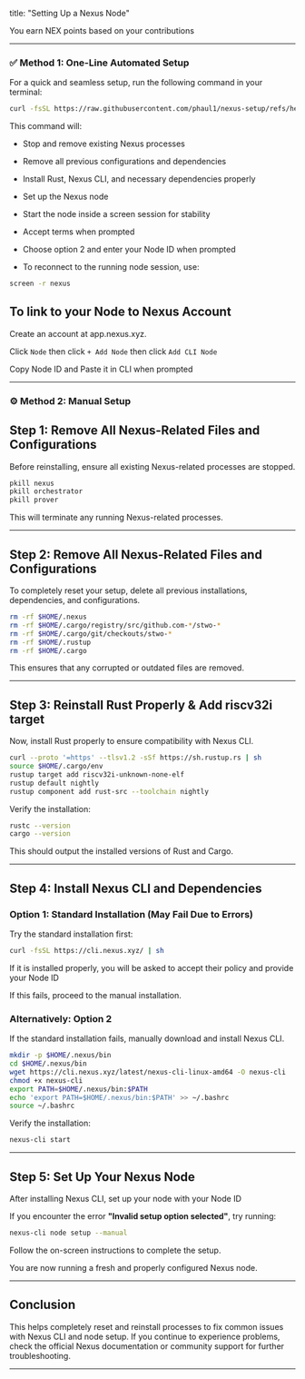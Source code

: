 title: "Setting Up a Nexus Node"

You earn NEX points based on your contributions
 
---

  ### ✅ Method 1: One-Line Automated Setup
  
  For a quick and seamless setup, run the following command in your terminal:
  
  ```bash
  curl -fsSL https://raw.githubusercontent.com/phaul1/nexus-setup/refs/heads/main/nexus-setup.sh | bash
```

This command will:

- Stop and remove existing Nexus processes

- Remove all previous configurations and dependencies

- Install Rust, Nexus CLI, and necessary dependencies properly

- Set up the Nexus node

- Start the node inside a screen session for stability

- Accept terms when prompted

- Choose option 2 and enter your Node ID when prompted

- To reconnect to the running node session, use:

 ```bash
screen -r nexus
```


## To link to your Node to Nexus Account

Create an account at app.nexus.xyz.

Click ``Node`` then click ``+ Add Node`` then click ``Add CLI Node``

Copy Node ID and Paste it in CLI when prompted

---

### ⚙️ Method 2: Manual Setup

## **Step 1: Remove All Nexus-Related Files and Configurations**

Before reinstalling, ensure all existing Nexus-related processes are stopped.

```bash
pkill nexus
pkill orchestrator
pkill prover
```

This will terminate any running Nexus-related processes.

---

## **Step 2: Remove All Nexus-Related Files and Configurations**

To completely reset your setup, delete all previous installations, dependencies, and configurations.

```bash
rm -rf $HOME/.nexus
rm -rf $HOME/.cargo/registry/src/github.com-*/stwo-*
rm -rf $HOME/.cargo/git/checkouts/stwo-*
rm -rf $HOME/.rustup
rm -rf $HOME/.cargo
```

This ensures that any corrupted or outdated files are removed.

---

## **Step 3: Reinstall Rust Properly & Add riscv32i target**
Now, install Rust properly to ensure compatibility with Nexus CLI.

```bash
curl --proto '=https' --tlsv1.2 -sSf https://sh.rustup.rs | sh
source $HOME/.cargo/env
rustup target add riscv32i-unknown-none-elf
rustup default nightly
rustup component add rust-src --toolchain nightly
```

Verify the installation:

```bash
rustc --version
cargo --version
```

This should output the installed versions of Rust and Cargo.

---

## **Step 4: Install Nexus CLI and Dependencies**

### **Option 1: Standard Installation (May Fail Due to Errors)**
Try the standard installation first:

```bash
curl -fsSL https://cli.nexus.xyz/ | sh
```

If it is installed properly, you will be asked to accept their policy and provide your Node ID

If this fails, proceed to the manual installation.

### **Alternatively: Option 2**
If the standard installation fails, manually download and install Nexus CLI.

```bash
mkdir -p $HOME/.nexus/bin
cd $HOME/.nexus/bin
wget https://cli.nexus.xyz/latest/nexus-cli-linux-amd64 -O nexus-cli
chmod +x nexus-cli
export PATH=$HOME/.nexus/bin:$PATH
echo 'export PATH=$HOME/.nexus/bin:$PATH' >> ~/.bashrc
source ~/.bashrc
```

Verify the installation:

```bash
nexus-cli start
```

---

## **Step 5: Set Up Your Nexus Node**
After installing Nexus CLI, set up your node with your Node ID

If you encounter the error **"Invalid setup option selected"**, try running:

```bash
nexus-cli node setup --manual
```

Follow the on-screen instructions to complete the setup.

You are now running a fresh and properly configured Nexus node.

---

## **Conclusion**
This helps completely reset and reinstall processes to fix common issues with Nexus CLI and node setup. If you continue to experience problems, check the official Nexus documentation or community support for further troubleshooting.

---
